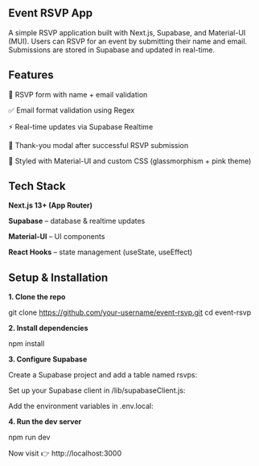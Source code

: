 ## **Event RSVP App**

A simple RSVP application built with Next.js, Supabase, and Material-UI (MUI).
Users can RSVP for an event by submitting their name and email. Submissions are stored in Supabase and updated in real-time.

## **Features**

📩 RSVP form with name + email validation

✅ Email format validation using Regex

⚡ Real-time updates via Supabase Realtime

🎉 Thank-you modal after successful RSVP submission

💅 Styled with Material-UI and custom CSS (glassmorphism + pink theme)

## **Tech Stack**

**Next.js 13+ (App Router)**

**Supabase**
 – database & realtime updates

**Material-UI**
 – UI components

**React Hooks**
 – state management (useState, useEffect)

 ## **Setup & Installation**
**1. Clone the repo**

git clone https://github.com/your-username/event-rsvp.git
cd event-rsvp

**2. Install dependencies**

npm install

**3. Configure Supabase**

Create a Supabase project and add a table named rsvps:

Set up your Supabase client in /lib/supabaseClient.js:

Add the environment variables in .env.local:

**4. Run the dev server**

npm run dev

Now visit 👉 http://localhost:3000